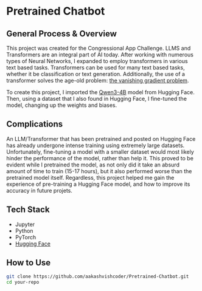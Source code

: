# Pretrained Chatbot

## General Process & Overview

<p>This project was created for the Congressional App Challenge. LLMS and Transformers are an integral part of AI today. After working with numerous types of Neural Networks, I expanded to employ transformers in various text based tasks. Transformers can be used for many text based tasks, whether it be classification or text generation. Additionally, the use of a transformer solves the age-old problem: <a href="https://en.wikipedia.org/wiki/Vanishing_gradient_problem">the vanishing gradient problem</a>. </p>
<p>To create this project, I imported the <a href="https://huggingface.co/Qwen/Qwen3-4B">Qwen3-4B</a> model from Hugging Face. Then, using a dataset that I also found in Hugging Face, I fine-tuned the model, changing up the weights and biases. </p>

## Complications

<p>An LLM/Transformer that has been pretrained and posted on Hugging Face has already undergone intense training using extremely large datasets. Unfortunately, fine-tuning a model with a smaller dataset would most likely hinder the performance of the model, rather than help it. This proved to be evident while I pretrained the model, as not only did it take an absurd amount of time to train (15-17 hours), but it also performed worse than the pretrained model itself. Regardless, this project helped me gain the experience of pre-training a Hugging Face model, and how to improve its accuracy in future projets. </p>

## Tech Stack

- Jupyter
- Python
- PyTorch
- <a href="https://huggingface.co/models">Hugging Face</a>

## How to Use

```bash
git clone https://github.com/aakashvishcoder/Pretrained-Chatbot.git
cd your-repo
